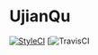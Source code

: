 # UjianQu

[![StyleCI](https://github.styleci.io/repos/165168411/shield?branch=master)](https://github.styleci.io/repos/165168411) [![TravisCI](https://api.travis-ci.org/nim4n136/ujianQu.svg?branch=master)
